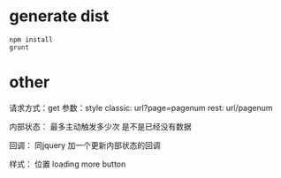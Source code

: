 # generate dist
```shell
npm install
grunt
```
# other
请求方式：get
参数：style
    classic: url?page=pagenum
    rest: url/pagenum

内部状态：
    最多主动触发多少次
    是不是已经没有数据

回调：
    同jquery
    加一个更新内部状态的回调

样式：
    位置
    loading
    more button
